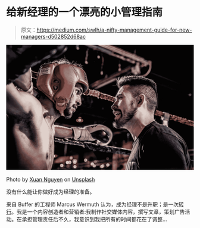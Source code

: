 # 给新经理的一个漂亮的小管理指南

> 原文：<https://medium.com/swlh/a-nifty-management-guide-for-new-managers-d502852d68ac>

![](img/61ed565d391d83282ed7da79621787e9.png)

Photo by [Xuan Nguyen](https://unsplash.com/photos/jAke8NofTtE?utm_source=unsplash&utm_medium=referral&utm_content=creditCopyText) on [Unsplash](https://unsplash.com/search/photos/coach?utm_source=unsplash&utm_medium=referral&utm_content=creditCopyText)

没有什么能让你做好成为经理的准备。

来自 Buffer 的工程师 Marcus Wermuth 认为，成为经理不是升职；是一次[转行](https://www.fastcompany.com/90282088/why-being-a-manager-is-a-career-change-not-a-promotion)。我是一个内容创造者和营销者:我制作社交媒体内容，撰写文章，策划广告活动。在承担管理责任后不久，我意识到我把所有的时间都花在了调整…
